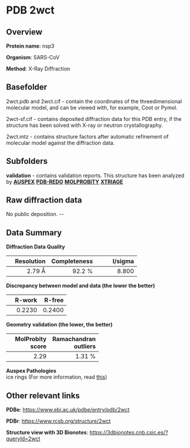# PDB 2wct

## Overview

**Protein name**: nsp3

**Organism**: SARS-CoV

**Method**: X-Ray Diffraction

## Basefolder

2wct.pdb and 2wct.cif - contain the coordinates of the threedimensional molecular model, and can be viewed with, for example, Coot or Pymol.

2wct-sf.cif - contains deposited diffraction data for this PDB entry, if the structure has been solved with X-ray or neutron crystallography.

2wct.mtz - contains structure factors after automatic refinement of molecular model against the diffraction data.

## Subfolders





**validation** - contains validation reports. This structure has been analyzed by [**AUSPEX**](https://github.com/thorn-lab/coronavirus_structural_task_force/tree/master/pdb/nsp3/SARS-CoV/2wct/validation/auspex) [**PDB-REDO**](https://github.com/thorn-lab/coronavirus_structural_task_force/tree/master/pdb/nsp3/SARS-CoV/2wct/validation/pdb-redo) [**MOLPROBITY**](https://github.com/thorn-lab/coronavirus_structural_task_force/tree/master/pdb/nsp3/SARS-CoV/2wct/validation/molprobity) [**XTRIAGE**](https://github.com/thorn-lab/coronavirus_structural_task_force/blob/master/pdb/nsp3/SARS-CoV/2wct/validation/Xtriage_output.log) 

## Raw diffraction data

No public deposition. --<br> 

## Data Summary
**Diffraction Data Quality**

|   | Resolution | Completeness| I/sigma |
|---|-------------:|----------------:|--------------:|
|   |2.79 Å|92.2  %|<img width=50/>8.800|

**Discrepancy between model and data (the lower the better)**

|   | **R-work**| **R-free**   
|---|-------------:|----------------:|           
||  0.2230|  0.2400|

**Geometry validation (the lower, the better)**

|   |**MolProbity<br>score**| **Ramachandran<br>outliers** 
|---|-------------:|----------------:|
||  2.29|  1.31 %|

**Auspex Pathologies**<br> ice rings			 (For more information, read [this](https://github.com/thorn-lab/coronavirus_structural_task_force/blob/master/pdb/nsp3/SARS-CoV/2wct/validation/auspex/2wct_auspex_comments.txt))

 



## Other relevant links 
**PDBe**:  https://www.ebi.ac.uk/pdbe/entry/pdb/2wct
 
**PDBr**: https://www.rcsb.org/structure/2wct 

**Structure view with 3D Bionotes**: https://3dbionotes.cnb.csic.es/?queryId=2wct

